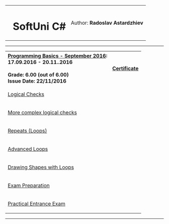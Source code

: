 <table border="0" width="100%" cellspacing="1" cellpadding="3" align="center">
<tbody>
<tr>
<td align="center"><img style="text-align: ce;" src="http://conf.softuni.bg/wp-content/uploads/2015/01/SoftUni-Logo-Flat_square-blue-300x235.png" alt="" /></td>
<td>
<h1 style="text-align: center;">SoftUni C#</h1>
</td>
<td align="center"><img src="https://avatars1.githubusercontent.com/u/24620088?v=3&amp;u=5e1a11ac5228356808410702d2f8c5ff3209d2a9&amp;s=400" alt="" />
<p>Author: <strong>Radoslav Astardzhiev</strong></p>
</td>
</tr>
</tbody>
</table>
<hr />
<table border="0" width="100%" cellspacing="1" cellpadding="3" align="center">
<tbody>
<tr><th align="left"><span style="text-decoration: underline;"><strong>Programming Basics - September 2016</strong></span>: <br />17.09.2016 - 20.11..2016<br /><br /> Grade: 6.00 (out of 6.00)<br /> Issue Date: 22/11/2016</th><th align="left">
<p><a title="Programming Basics" href="https://softuni.bg/certificates/details/15477/8823af04" target="_blank">Certificate</a></p>
</th></tr>
<tr>
 <td colspan="2"><p><a title="Logical Checks" href="https://github.com/RAstardzhiev/SoftUni-C-Scharp/tree/master/Programming%20Basics/Simple-Conditions" target="_blank">Logical Checks</a></p></td>
</tr>
  <tr>
 <td colspan="2"><p><a title="More complex logical checks" href="https://github.com/RAstardzhiev/SoftUni-C-Scharp/tree/master/Programming%20Basics/Complex-Conditions" target="_blank">More complex logical checks</a></p></td>
</tr>
    <tr>
 <td colspan="2"><p><a title="Repeats (Loops)" href="https://github.com/RAstardzhiev/SoftUni-C-Scharp/tree/master/Programming%20Basics/Loops" target="_blank">Repeats (Loops)</a></p></td>
</tr>
      <tr>
 <td colspan="2"><p><a title="Advanced Loops" href="https://github.com/RAstardzhiev/SoftUni-C-Scharp/tree/master/Programming%20Basics/Advanced-Loops" target="_blank">Advanced Loops</a></p></td>
</tr>
        <tr>
 <td colspan="2"><p><a title="Drawing Shapes with Loops" href="https://github.com/RAstardzhiev/SoftUni-C-Scharp/tree/master/Programming%20Basics/Draw-with-Loops" target="_blank">Drawing Shapes with Loops</a></p></td>
</tr>
          <tr>
 <td colspan="2"><p><a title="Exam Preparation" href="https://github.com/RAstardzhiev/SoftUni-C-Scharp/tree/master/Programming%20Basics/Last%20Exams" target="_blank">Exam Preparation</a></p></td>
</tr>
            <tr>
 <td colspan="2"><p><a title="Practical Entrance Exam" href="https://github.com/RAstardzhiev/SoftUni-C-Scharp/tree/master/Programming%20Basics/Exam%20Programming%20Basics" target="_blank">Practical Entrance Exam</a></p></td>
</tr>
</tbody>
</table>
<hr />

